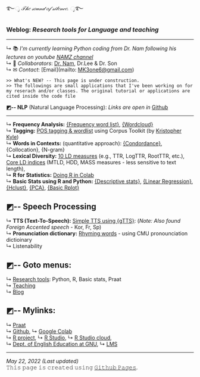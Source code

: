 ࿐*ೃ 𝒯𝒽𝑒 𝓈𝑜𝓊𝓃𝒹 𝑜𝒻 𝓈𝒾𝓁𝑒𝓃𝒸𝑒. ೃ*࿐  
### Weblog: _Research tools for Language and teaching_
---  

↳ 📚 _I'm currently learning Python coding from Dr. Nam following his lectures on youtube [NAMZ channel](https://www.youtube.com/channel/UCKHB0ZiTVk8qUdqhVtnCUrA/featured)_   
↳ 👥 _Collaborators_: [Dr. Nam](https://github.com/hsnam95), Dr.Lee & Dr. Son  
↳ ✉ _Contact_: [Email](mailto: MK3one6@gmail.com)  
 
~~~
>> What's NEW? -- This page is under construction. 
>> The followings are small applications that I've been working on for my reserach and/or classes. The original tutorial or applications are cited inside the code file  
~~~

**◩-- NLP** (Natural Language Processing): _Links are open in_ [Github](https://github.com)     
 
---   
↳ **Frequency Analysis:** 
[{Frequency word list}](https://github.com/MK316/applications/blob/e97cc8a0c51c8009a4a2a0b597cb3962c55dfaf2/Creating_wordlist.ipynb), [{Wordcloud}](https://github.com/MK316/applications/blob/main/wordcloud.ipynb)      
↳ **Tagging:** [POS tagging & wordlist](https://github.com/MK316/applications/blob/e97cc8a0c51c8009a4a2a0b597cb3962c55dfaf2/Tagging_CorpusToolKit.ipynb)  using Corpus Toolkit (by [Kristopher Kyle](https://kristopherkyle.github.io/professional-webpage/))    
↳ **Words in Contexts:** (quantitative approach): [{Condordance}](https://github.com/MK316/applications/blob/e97cc8a0c51c8009a4a2a0b597cb3962c55dfaf2/concordance.ipynb), {Collocation}, {N-gram}  
↳ **Lexical Diversity:** [10 LD measures](https://github.com/kristopherkyle/lexical_diversity) (e.g., TTR, LogTTR, RootTTR, etc.), [Core LD indices](https://github.com/MK316/applications/blob/main/LD_mtld_hdd_mass.ipynb) (MTLD, HDD, MASS measures - less sensitive to text length),    
↳ **R for Statistics:** [Doing R in Colab](https://github.com/MK316/R_intro/blob/eaa0a0dc0738be31d6bd5958bab88beade1b90cd/01_How_to_do_R_in_colab.ipynb)  
↳ **Basic Stats using R and Python:** [{Descriptive stats}](https://github.com/MK316/statistics/blob/3c50a8393e54cc4819f2ded818ed5b3d19a4f65d/Descriptive_stat.ipynb), [{Linear Regression}](https://github.com/MK316/statistics/blob/main/lineaRegression.ipynb), [{Hclust}](https://github.com/MK316/R_intro/blob/eaa0a0dc0738be31d6bd5958bab88beade1b90cd/Hclust.ipynb), [{PCA}](https://github.com/MK316/R_intro/blob/eaa0a0dc0738be31d6bd5958bab88beade1b90cd/PCA.ipynb), [{Basic Rplot}](https://github.com/MK316/R_intro/blob/eaa0a0dc0738be31d6bd5958bab88beade1b90cd/R_BasicPlots.ipynb)   

**◩-- Speech Processing**   
---   

↳ **TTS (Text-To-Speech):** [Simple TTS using {gTTS}](https://github.com/MK316/applications/blob/main/Speech_gTTS.ipynb): (_Note: Also found Foreign Accented speech_ - Kor, Fr, Sp)  
↳ **Pronunciation dictionary:** [Rhyming words](https://github.com/MK316/applications/blob/main/Searching_ryhmingwords.ipynb) - using CMU pronounciation dictioinary  
↳ Listenability  

**◩-- Goto menus:**   
---   

↳ [Research tools](/contents/tools.md): Python, R, Basic stats, Praat  
↳ [Teaching](/contents/teaching.md)  
↳ [Blog](/blog/blogmain.md)  

**◩-- Mylinks:**  
---   

↳ [Praat](https://www.fon.hum.uva.nl/praat/)   
↳ [Github](https://www.github.com/), ↳ [Google Colab](https://colab.research.google.com/)  
↳ [R project](https://www.r-project.org/), ↳ [R Studio](https://www.rstudio.com/), ↳ [R Studio cloud](https://rstudio.cloud/),  
↳ [Dept. of English Education at GNU](https://englishedu.gnu.ac.kr), ↳ [LMS](https://rec.ac.kr/gnu)  
    

  
---
_May 22, 2022 (Last updated)_   
𝚃𝚑𝚒𝚜 𝚙𝚊𝚐𝚎 𝚒𝚜 𝚌𝚛𝚎𝚊𝚝𝚎𝚍 𝚞𝚜𝚒𝚗𝚐 [𝙶𝚒𝚝𝚑𝚞𝚋 𝙿𝚊𝚐𝚎𝚜](https://pages.github.com).
